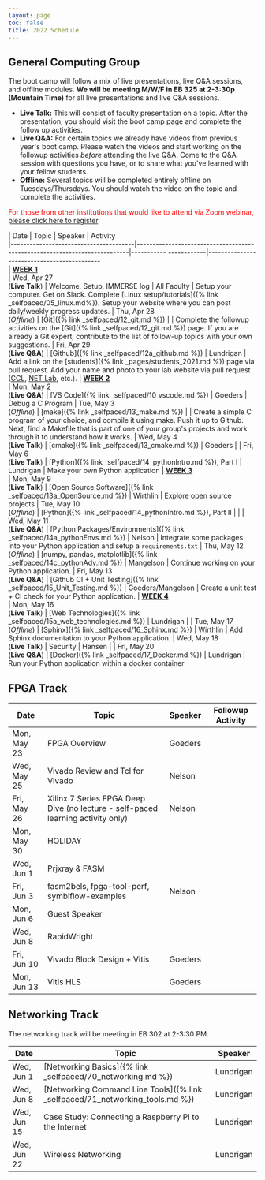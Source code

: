 ```yaml
---
layout: page
toc: false
title: 2022 Schedule
---
```



## General Computing Group


The boot camp will follow a mix of live presentations, live Q&A sessions, and offline modules.  **We will be meeting M/W/F in EB 325 at 2-3:30p (Mountain Time)** for all live presentations and live Q&A sessions.
  * **Live Talk:** This will consist of faculty presentation on a topic.  After the presentation, you should visit the boot camp page and complete the follow up activities.  
  * **Live Q&A:** For certain topics we already have videos from previous year's boot camp.  Please watch the videos and start working on the followup activities *before* attending the live Q&A.  Come to the Q&A session with questions you have, or to share what you've learned with your fellow students.
  * **Offline:** Several topics will be completed entirely offline on Tuesdays/Thursdays.  You should watch the video on the topic and complete the activities.

<span style="color:red">For those from other institutions that would like to attend via Zoom webinar, [please click here to register](https://byu.zoom.us/webinar/register/WN_ssdI-0VKQLWAyUpQ-CC2RA).</span>

| Date                                  | Topic                                                                     | Speaker               | Activity                                                         
|---------------------------------------|---------------------------------------------------------------------------|-----------    ------------|--------------------------------------------        
| <ins>**WEEK 1**</ins>                 
| Wed, Apr 27 <br /> (**Live Talk**)    | Welcome, Setup, IMMERSE log                                               | All Faculty           | Setup your computer. Get on Slack. Complete [Linux setup/tutorials]({% link _selfpaced/05_linux.md%}). Setup your website where you can post daily/weekly progress updates.
| Thu, Apr 28 <br /> (*Offline*)        | [Git]({% link _selfpaced/12_git.md %})                                    |                       | Complete the followup activities on the [Git]({% link _selfpaced/12_git.md %}) page.  If you are already a Git expert, contribute to the list of follow-up topics with your own suggestions.
| Fri, Apr 29 <br /> (**Live Q&A**)     | [Github]({% link _selfpaced/12a_github.md %})                             | Lundrigan             | Add a link on the [students]({% link _pages/students_2021.md %}) page via pull request.   Add your name and photo to your lab website via pull request ([CCL](https://ccl.byu.edu), [NET Lab](https://netlab.byu.edu/), etc.). 
| <ins>**WEEK 2**</ins>                 
| Mon, May 2 <br /> (**Live Q&A**)      | [VS Code]({% link _selfpaced/10_vscode.md %})                             | Goeders               | Debug a C Program
| Tue, May 3 <br /> (*Offline*)         | [make]({% link _selfpaced/13_make.md %})                                  |                       | Create a simple C program of your choice, and compile it using make.  Push it up to Github.  Next, find a Makefile that is part of one of your group's projects and work through it to understand how it works.
| Wed, May 4 <br /> (**Live Talk**)     | [cmake]({% link _selfpaced/13_cmake.md %})                                | Goeders               | 
| Fri, May 6 <br /> (**Live Talk**)     | [Python]({% link _selfpaced/14_pythonIntro.md %}), Part I                 | Lundrigan             | Make your own Python application
| <ins>**WEEK 3**</ins>                 
| Mon, May 9 <br /> (**Live Talk**)     | [Open Source Software]({% link _selfpaced/13a_OpenSource.md %})                                                      | Wirthlin              | Explore open source projects
| Tue, May 10 <br /> (*Offline*)        | [Python]({% link _selfpaced/14_pythonIntro.md %}), Part II                |                       | 
| Wed, May 11 <br /> (**Live Q&A**)     | [Python Packages/Environments]({% link _selfpaced/14a_pythonEnvs.md %})   | Nelson                | Integrate some packages into your Python application and setup a `requirements.txt`
| Thu, May 12 <br /> (*Offline*)        | [numpy, pandas, matplotlib]({% link _selfpaced/14c_pythonAdv.md %})       | Mangelson             | Continue working on your Python application.
| Fri, May 13 <br /> (**Live Q&A**)     | [Github CI + Unit Testing]({% link _selfpaced/15_Unit_Testing.md %})      | Goeders/Mangelson     | Create a unit test + CI check for your Python application.
| <ins>**WEEK 4**</ins>                 
| Mon, May 16 <br /> (**Live Talk**)    | [Web Technologies]({% link _selfpaced/15a_web_technologies.md %})                                                                       | Lundrigan             | 
| Tue, May 17 <br /> (*Offline*)        | [Sphinx]({% link _selfpaced/16_Sphinx.md %})                              | Wirthlin              | Add Sphinx documentation to your Python application.
| Wed, May 18 <br /> (**Live Talk**)    | Security                                                                  |  Hansen                     | 
| Fri, May 20 <br /> (**Live Q&A**)     | [Docker]({% link _selfpaced/17_Docker.md %})                              | Lundrigan             | Run your Python application within a docker container

## FPGA Track

| Date          | Topic                                 | Speaker               | Followup Activity                                                         
|---------------|-------------------------------        |-----------------------|-------------------------------------------------------------------   
| Mon, May 23   | FPGA Overview                         | Goeders
| Wed, May 25   | Vivado Review and Tcl for Vivado      | Nelson
| Fri, May 26   | Xilinx 7 Series FPGA Deep Dive  (no lecture - self-paced learning activity only) | Nelson
| Mon, May 30   | HOLIDAY                               |
| Wed, Jun 1    | Prjxray & FASM                        | 
| Fri, Jun 3    | fasm2bels, fpga-tool-perf, symbiflow-examples | Nelson 
| Mon, Jun 6    | Guest Speaker
| Wed, Jun 8    | RapidWright                           |
| Fri, Jun 10   | Vivado Block Design + Vitis          | Goeders
| Mon, Jun 13   | Vitis HLS                            | Goeders


## Networking Track

The networking track will be meeting in EB 302 at 2-3:30 PM.

| Date          | Topic                                                                          | Speaker               
|---------------|--------------------------------------------------------------------------------|-----------------------
| Wed, Jun 1    | [Networking Basics]({% link _selfpaced/70_networking.md %})                    | Lundrigan
| Wed, Jun 8    | [Networking Command Line Tools]({% link _selfpaced/71_networking_tools.md  %}) | Lundrigan
| Wed, Jun 15   | Case Study: Connecting a Raspberry Pi to the Internet                          | Lundrigan
| Wed, Jun 22   | Wireless Networking                                                            | Lundrigan
